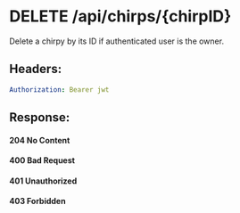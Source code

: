 # DELETE /api/chirps/{chirpID}

Delete a chirpy by its ID if authenticated user is the owner.

## Headers:
```yaml
Authorization: Bearer jwt
```

## Response:

#### 204 No Content

#### 400 Bad Request

#### 401 Unauthorized

#### 403 Forbidden